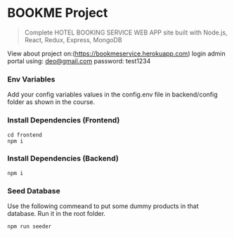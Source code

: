 # BOOKME Project

> Complete HOTEL BOOKING SERVICE WEB APP site built with Node.js, React, Redux, Express, MongoDB

 View about project on:(https://bookmeservice.herokuapp.com)
login admin portal using: deo@gmail.com
password: test1234


### Env Variables

Add your config variables values in the config.env file in backend/config folder as shown in the course.

### Install Dependencies (Frontend)

```
cd frontend
npm i
```

### Install Dependencies (Backend)

```
npm i
```

### Seed Database

Use the following commeand to put some dummy products in that database.
Run it in the root folder.

```
npm run seeder
```